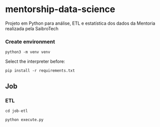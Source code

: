 # mentorship-data-science

Projeto em Python para análise, ETL e estatística dos dados da Mentoria realizada pela SaibroTech

### Create environment

`python3 -m venv venv`

Select the interpreter before:

`pip install -r requirements.txt`

## Job

### ETL

`cd job-etl`

`python execute.py`
